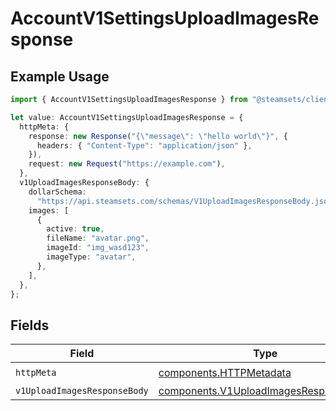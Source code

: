# AccountV1SettingsUploadImagesResponse

## Example Usage

```typescript
import { AccountV1SettingsUploadImagesResponse } from "@steamsets/client-ts/models/operations";

let value: AccountV1SettingsUploadImagesResponse = {
  httpMeta: {
    response: new Response("{\"message\": \"hello world\"}", {
      headers: { "Content-Type": "application/json" },
    }),
    request: new Request("https://example.com"),
  },
  v1UploadImagesResponseBody: {
    dollarSchema:
      "https://api.steamsets.com/schemas/V1UploadImagesResponseBody.json",
    images: [
      {
        active: true,
        fileName: "avatar.png",
        imageId: "img_wasd123",
        imageType: "avatar",
      },
    ],
  },
};
```

## Fields

| Field                                                                                          | Type                                                                                           | Required                                                                                       | Description                                                                                    |
| ---------------------------------------------------------------------------------------------- | ---------------------------------------------------------------------------------------------- | ---------------------------------------------------------------------------------------------- | ---------------------------------------------------------------------------------------------- |
| `httpMeta`                                                                                     | [components.HTTPMetadata](../../models/components/httpmetadata.md)                             | :heavy_check_mark:                                                                             | N/A                                                                                            |
| `v1UploadImagesResponseBody`                                                                   | [components.V1UploadImagesResponseBody](../../models/components/v1uploadimagesresponsebody.md) | :heavy_minus_sign:                                                                             | OK                                                                                             |